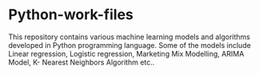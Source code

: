 # Python-work-files
This repository contains various machine learning models and algorithms developed in Python programming language. Some of the models include Linear regression, Logistic regression, Marketing Mix Modelling, ARIMA Model, K- Nearest Neighbors Algorithm etc..
